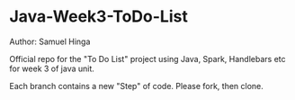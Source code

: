 # Java-Week3-ToDo-List

Author: Samuel Hinga

Official repo for the "To Do List" project using Java, Spark, Handlebars etc for week 3 of java unit.

Each branch contains a new "Step" of code. Please fork, then clone.